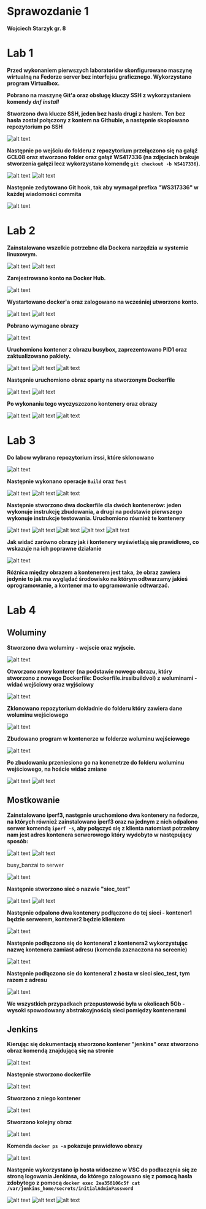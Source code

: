 # Sprawozdanie 1
**Wojciech Starzyk gr. 8**
# Lab 1
**Przed wykonaniem pierwszych laboratoriów skonfigurowano maszynę wirtualną na Fedorze server bez interfejsu graficznego. Wykorzystano program Virtualbox.**

**Pobrano na maszynę Git'a oraz obsługę kluczy SSH z wykorzystaniem komendy *dnf install***

**Stworzono dwa klucze SSH, jeden bez hasła drugi z hasłem. Ten bez hasła został połączony z kontem na Githubie, a następnie skopiowano repozytorium po SSH**

![alt text](<Zdjecia/lab 1/Zrzut ekranu 2025-03-04 194912.png>)


**Następnie po wejściu do folderu z repozytorium przełączono się na gałąź GCL08 oraz stworzono folder oraz gałąź WS417336 (na zdjęciach brakuje stworzenia gałęzi lecz wykorzystano komendę ```git checkout -b WS417336```).**

![alt text](<Zdjecia/lab 1/Zrzut ekranu 2025-03-10 205514.png>)
![alt text](<Zdjecia/lab 1/Zrzut ekranu 2025-03-10 211708.png>)


**Następnie zedytowano Git hook, tak aby wymagał prefixa "WS317336" w każdej wiadomości commita**

![alt text](<Zdjecia/lab 1/Zrzut ekranu 2025-03-20 113904.png>)


# Lab 2
**Zainstalowano wszelkie potrzebne dla Dockera narzędzia w systemie linuxowym.**

![alt text](<Zdjecia/lab 2/Zrzut ekranu 2025-03-11 183703.png>)
![alt text](<Zdjecia/lab 2/Zrzut ekranu 2025-03-11 183736.png>)


**Zarejestrowano konto na Docker Hub.**

![alt text](<Zdjecia/lab 2/Zrzut ekranu 2025-03-11 183918.png>)


**Wystartowano docker'a oraz zalogowano na wcześniej utworzone konto.**

![alt text](<Zdjecia/lab 2/Zrzut ekranu 2025-03-11 184710.png>)
![alt text](<Zdjecia/lab 2/Zrzut ekranu 2025-03-11 184719.png>)


**Pobrano wymagane obrazy**

![alt text](<Zdjecia/lab 2/Zrzut ekranu 2025-03-11 184819.png>)


**Uruchomiono kontener z obrazu busybox, zaprezentowano PID1 oraz zaktualizowano pakiety.**

![alt text](<Zdjecia/lab 2/Zrzut ekranu 2025-03-11 185014.png>)
![alt text](<Zdjecia/lab 2/Zrzut ekranu 2025-03-11 185342.png>)
![alt text](<Zdjecia/lab 2/Zrzut ekranu 2025-03-11 185352.png>)


**Następnie uruchomiono obraz oparty na stworzonym Dockerfile**

![alt text](<Zdjecia/lab 2/Zrzut ekranu 2025-03-11 185504.png>)
![alt text](<Zdjecia/lab 2/Zrzut ekranu 2025-03-11 190524.png>)


**Po wykonaniu tego wyczyszczono kontenery oraz obrazy**

![alt text](<Zdjecia/lab 2/Zrzut ekranu 2025-03-11 190640.png>)
![alt text](<Zdjecia/lab 2/Zrzut ekranu 2025-03-11 190729.png>)
![alt text](<Zdjecia/lab 2/Zrzut ekranu 2025-03-11 190814.png>)


# Lab 3
**Do labow wybrano repozytorium irssi, które sklonowano**

![alt text](<Zdjecia/lab 3/Zrzut ekranu 2025-03-18 175903.png>)


**Następnie wykonano operacje ```Build``` oraz ```Test```**

![alt text](<Zdjecia/lab 3/Zrzut ekranu 2025-03-18 184746.png>)
![alt text](<Zdjecia/lab 3/Zrzut ekranu 2025-03-18 185118.png>)
![alt text](<Zdjecia/lab 3/Zrzut ekranu 2025-03-18 185506.png>)


**Następnie stworzono dwa dockerfile dla dwóch kontenerów: jeden wykonuje instrukcję zbudowania, a drugi na podstawie pierwszego wykonuje instrukcje testowania. Uruchomiono również te kontenery**

![alt text](<Zdjecia/lab 3/Zrzut ekranu 2025-03-18 190305.png>)
![alt text](<Zdjecia/lab 3/Zrzut ekranu 2025-03-18 190658.png>)
![alt text](<Zdjecia/lab 3/Zrzut ekranu 2025-03-18 190809.png>)
![alt text](<Zdjecia/lab 3/Zrzut ekranu 2025-03-18 190815.png>)
![alt text](<Zdjecia/lab 3/Zrzut ekranu 2025-03-18 190823.png>)


**Jak widać zarówno obrazy jak i kontenery wyświetlają się prawidłowo, co wskazuje na ich poprawne działanie**

![alt text](<Zdjecia/lab 3/Zrzut ekranu 2025-03-20 122159.png>)


**Różnica między obrazem a kontenerem jest taka, że obraz zawiera jedynie to jak ma wyglądać środowisko na którym odtwarzamy jakieś oprogramowanie, a kontener ma to opgramowanie odtwarzać.**


# Lab 4
## Woluminy

**Stworzono dwa woluminy - wejscie oraz wyjscie.**

![alt text](<Zdjecia/lab 4/Zrzut ekranu 2025-03-25 171031.png>)


**Otworzono nowy konterer (na podstawie nowego obrazu, który stworzono z nowego Dockerfile: Dockerfile.irssibuildvol) z woluminami - widać wejściowy oraz wyjściowy**

![alt text](<Zdjecia/lab 4/Zrzut ekranu 2025-03-25 194117.png>)


**Zklonowano repozytorium dokładnie do folderu który zawiera dane woluminu wejściowego**

![alt text](<Zdjecia/lab 4/Zrzut ekranu 2025-03-25 194132.png>)


**Zbudowano program w kontenerze w folderze woluminu wejściowego**

![alt text](<Zdjecia/lab 4/Zrzut ekranu 2025-03-25 194512.png>)


**Po zbudowaniu przeniesiono go na konenetrze do folderu woluminu wejściowego, na hoście widać zmiane**

![alt text](<Zdjecia/lab 4/Zrzut ekranu 2025-03-25 194749.png>)
![alt text](<Zdjecia/lab 4/Zrzut ekranu 2025-03-25 194755.png>)


## Mostkowanie

**Zainstalowano iperf3, następnie uruchomiono dwa kontenery na fedorze, na których również zainstalowano iperf3 oraz na jednym z nich odpalono serwer komendą ```iperf -s```, aby połączyć się z klienta natomiast potrzebny nam jest adres kontenera serwerowego który wydobyto w następujący sposób:**

![alt text](<Zdjecia/lab 4/Zrzut ekranu 2025-03-26 105643.png>)
![alt text](<Zdjecia/lab 4/Zrzut ekranu 2025-03-26 105650.png>)

busy_banzai to serwer

![alt text](<Zdjecia/lab 4/Zrzut ekranu 2025-03-26 105702.png>)


**Następnie stworzono sieć o nazwie "siec_test"**

![alt text](<Zdjecia/lab 4/Zrzut ekranu 2025-03-26 105820.png>)
![alt text](<Zdjecia/lab 4/Zrzut ekranu 2025-03-26 105826.png>)


**Następnie odpalono dwa kontenery podłączone do tej sieci - kontener1 będzie serwerem, kontener2 będzie klientem**

![alt text](<Zdjecia/lab 4/Zrzut ekranu 2025-03-26 110114.png>)


**Następnie podłączono się do kontenera1 z kontenera2 wykorzystując nazwę kontenera zamiast adresu (komenda zaznaczona na screenie)**

![alt text](<Zdjecia/lab 4/Zrzut ekranu 2025-03-26 110211.png>)


**Następnie podłączono sie do kontenera1 z hosta w sieci siec_test, tym razem z adresu**

![alt text](<Zdjecia/lab 4/Zrzut ekranu 2025-03-26 110505.png>)


**We wszystkich przypadkach przepustowość była w okolicach 5Gb - wysoki spowodowany abstrakcyjnością sieci pomiędzy kontenerami**


## Jenkins

**Kierując się dokumentacją stworzono kontener "jenkins" oraz stworzono obraz komendą znajdującą się na stronie**

![alt text](<Zdjecia/lab 4/Zrzut ekranu 2025-03-26 110800.png>)


**Następnie stworzono dockerfile**

![alt text](<Zdjecia/lab 4/Zrzut ekranu 2025-03-26 111056.png>)


**Stworzono z niego kontener**

![alt text](<Zdjecia/lab 4/Zrzut ekranu 2025-03-26 111228.png>)


**Stworzono kolejny obraz**

![alt text](<Zdjecia/lab 4/Zrzut ekranu 2025-03-26 111244.png>)


**Komenda ```docker ps -a``` pokazuje prawidłowo obrazy**

![alt text](<Zdjecia/lab 4/Zrzut ekranu 2025-03-26 111301.png>)


**Następnie wykorzystano ip hosta widoczne w VSC do podłaczęnia się ze stroną logowania Jenkinsa, do którego zalogowano się z pomocą hasła zdobytego z pomocą ```docker exec 2ea358106c5f cat /var/jenkins_home/secrets/initialAdminPassword```**

![alt text](<Zdjecia/lab 4/Zrzut ekranu 2025-03-26 111454.png>)
![alt text](<Zdjecia/lab 4/Zrzut ekranu 2025-03-26 111528.png>)
![alt text](<Zdjecia/lab 4/Zrzut ekranu 2025-03-26 111547.png>)
